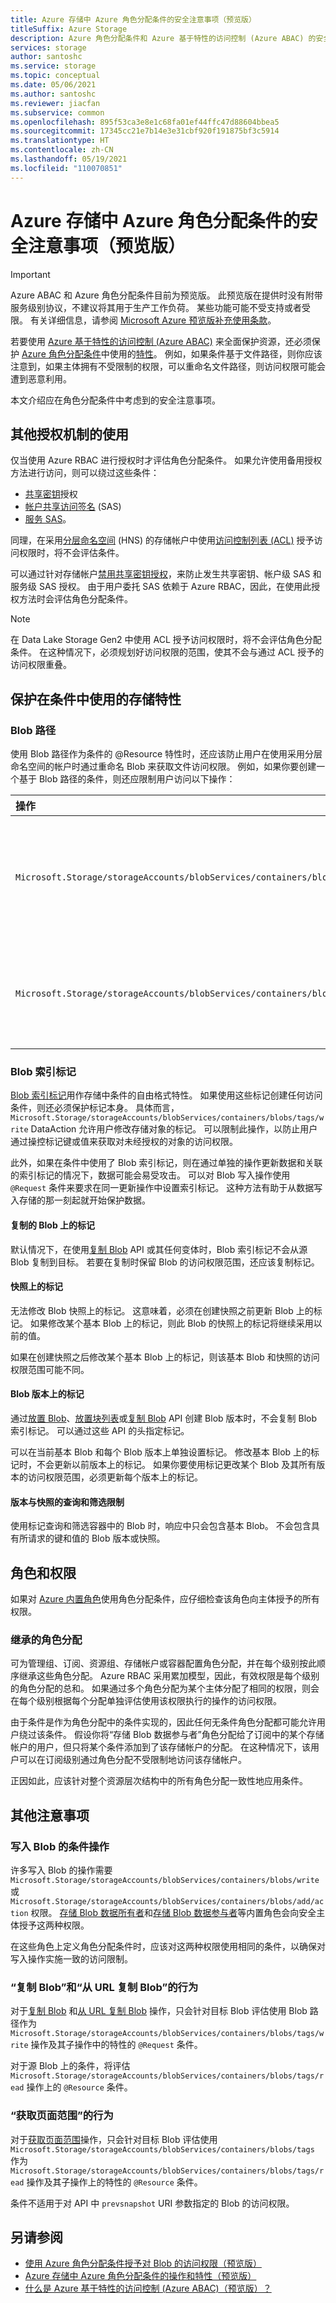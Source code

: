 ```yaml
---
title: Azure 存储中 Azure 角色分配条件的安全注意事项（预览版）
titleSuffix: Azure Storage
description: Azure 角色分配条件和 Azure 基于特性的访问控制 (Azure ABAC) 的安全注意事项。
services: storage
author: santoshc
ms.service: storage
ms.topic: conceptual
ms.date: 05/06/2021
ms.author: santoshc
ms.reviewer: jiacfan
ms.subservice: common
ms.openlocfilehash: 895f53ca3e8e1c68fa01ef44ffc47d88604bbea5
ms.sourcegitcommit: 17345cc21e7b14e3e31cbf920f191875bf3c5914
ms.translationtype: HT
ms.contentlocale: zh-CN
ms.lasthandoff: 05/19/2021
ms.locfileid: "110070851"
---
```

# <a name="security-considerations-for-azure-role-assignment-conditions-in-azure-storage-preview"></a>Azure 存储中 Azure 角色分配条件的安全注意事项（预览版）

> [!IMPORTANT]
> Azure ABAC 和 Azure 角色分配条件目前为预览版。
> 此预览版在提供时没有附带服务级别协议，不建议将其用于生产工作负荷。 某些功能可能不受支持或者受限。
> 有关详细信息，请参阅 [Microsoft Azure 预览版补充使用条款](https://azure.microsoft.com/support/legal/preview-supplemental-terms/)。

若要使用 [Azure 基于特性的访问控制 (Azure ABAC)](storage-auth-abac.md) 来全面保护资源，还必须保护 [Azure 角色分配条件](../../role-based-access-control/conditions-format.md)中使用的[特性](storage-auth-abac-attributes.md)。 例如，如果条件基于文件路径，则你应该注意到，如果主体拥有不受限制的权限，可以重命名文件路径，则访问权限可能会遭到恶意利用。

本文介绍应在角色分配条件中考虑到的安全注意事项。

## <a name="use-of-other-authorization-mechanisms"></a>其他授权机制的使用 

仅当使用 Azure RBAC 进行授权时才评估角色分配条件。 如果允许使用备用授权方法进行访问，则可以绕过这些条件：
- [共享密钥](/rest/api/storageservices/authorize-with-shared-key)授权
- [帐户共享访问签名](/rest/api/storageservices/create-account-sas) (SAS)
- [服务 SAS](/rest/api/storageservices/create-service-sas)。

同理，在采用[分层命名空间](../blobs/data-lake-storage-namespace.md) (HNS) 的存储帐户中使用[访问控制列表 (ACL)](../blobs/data-lake-storage-access-control.md) 授予访问权限时，将不会评估条件。

可以通过针对存储帐户[禁用共享密钥授权](shared-key-authorization-prevent.md)，来防止发生共享密钥、帐户级 SAS 和服务级 SAS 授权。 由于用户委托 SAS 依赖于 Azure RBAC，因此，在使用此授权方法时会评估角色分配条件。

> [!NOTE]
> 在 Data Lake Storage Gen2 中使用 ACL 授予访问权限时，将不会评估角色分配条件。 在这种情况下，必须规划好访问权限的范围，使其不会与通过 ACL 授予的访问权限重叠。

## <a name="securing-storage-attributes-used-in-conditions"></a>保护在条件中使用的存储特性

### <a name="blob-path"></a>Blob 路径

使用 Blob 路径作为条件的 @Resource 特性时，还应该防止用户在使用采用分层命名空间的帐户时通过重命名 Blob 来获取文件访问权限。 例如，如果你要创建一个基于 Blob 路径的条件，则还应限制用户访问以下操作：

| 操作 | 描述 |
| :--- | :--- |
| `Microsoft.Storage/storageAccounts/blobServices/containers/blobs/move/action` | 此操作允许客户使用“路径创建”API 重命名文件。 |
| `Microsoft.Storage/storageAccounts/blobServices/containers/blobs/runAsSuperUser/action` | 此操作允许访问各种文件系统和路径操作。 |

### <a name="blob-index-tags"></a>Blob 索引标记

[Blob 索引标记](../blobs/storage-manage-find-blobs.md)用作存储中条件的自由格式特性。 如果使用这些标记创建任何访问条件，则还必须保护标记本身。 具体而言，`Microsoft.Storage/storageAccounts/blobServices/containers/blobs/tags/write` DataAction 允许用户修改存储对象的标记。 可以限制此操作，以防止用户通过操控标记键或值来获取对未经授权的对象的访问权限。

此外，如果在条件中使用了 Blob 索引标记，则在通过单独的操作更新数据和关联的索引标记的情况下，数据可能会易受攻击。 可以对 Blob 写入操作使用 `@Request` 条件来要求在同一更新操作中设置索引标记。 这种方法有助于从数据写入存储的那一刻起就开始保护数据。

#### <a name="tags-on-copied-blobs"></a>复制的 Blob 上的标记

默认情况下，在使用[复制 Blob](/rest/api/storageservices/Copy-Blob) API 或其任何变体时，Blob 索引标记不会从源 Blob 复制到目标。 若要在复制时保留 Blob 的访问权限范围，还应该复制标记。

#### <a name="tags-on-snapshots"></a>快照上的标记

无法修改 Blob 快照上的标记。 这意味着，必须在创建快照之前更新 Blob 上的标记。 如果修改某个基本 Blob 上的标记，则此 Blob 的快照上的标记将继续采用以前的值。

如果在创建快照之后修改某个基本 Blob 上的标记，则该基本 Blob 和快照的访问权限范围可能不同。

#### <a name="tags-on-blob-versions"></a>Blob 版本上的标记

通过[放置 Blob](/rest/api/storageservices/put-blob)、[放置块列表](/rest/api/storageservices/put-block-list)或[复制 Blob](/rest/api/storageservices/Copy-Blob) API 创建 Blob 版本时，不会复制 Blob 索引标记。 可以通过这些 API 的头指定标记。

可以在当前基本 Blob 和每个 Blob 版本上单独设置标记。 修改基本 Blob 上的标记时，不会更新以前版本上的标记。 如果你要使用标记更改某个 Blob 及其所有版本的访问权限范围，必须更新每个版本上的标记。

#### <a name="querying-and-filtering-limitations-for-versions-and-snapshots"></a>版本与快照的查询和筛选限制

使用标记查询和筛选容器中的 Blob 时，响应中只会包含基本 Blob。 不会包含具有所请求的键和值的 Blob 版本或快照。

## <a name="roles-and-permissions"></a>角色和权限

如果对 [Azure 内置角色](../../role-based-access-control/built-in-roles.md)使用角色分配条件，应仔细检查该角色向主体授予的所有权限。

### <a name="inherited-role-assignments"></a>继承的角色分配

可为管理组、订阅、资源组、存储帐户或容器配置角色分配，并在每个级别按此顺序继承这些角色分配。 Azure RBAC 采用累加模型，因此，有效权限是每个级别的角色分配的总和。 如果通过多个角色分配为某个主体分配了相同的权限，则会在每个级别根据每个分配单独评估使用该权限执行的操作的访问权限。

由于条件是作为角色分配中的条件实现的，因此任何无条件角色分配都可能允许用户绕过该条件。 假设你将“存储 Blob 数据参与者”角色分配给了订阅中的某个存储帐户的用户，但只将某个条件添加到了该存储帐户的分配。 在这种情况下，该用户可以在订阅级别通过角色分配不受限制地访问该存储帐户。

正因如此，应该针对整个资源层次结构中的所有角色分配一致性地应用条件。

## <a name="other-considerations"></a>其他注意事项

### <a name="condition-operations-that-write-blobs"></a>写入 Blob 的条件操作

许多写入 Blob 的操作需要 `Microsoft.Storage/storageAccounts/blobServices/containers/blobs/write` 或 `Microsoft.Storage/storageAccounts/blobServices/containers/blobs/add/action` 权限。 [存储 Blob 数据所有者](../../role-based-access-control/built-in-roles.md#storage-blob-data-owner)和[存储 Blob 数据参与者](../../role-based-access-control/built-in-roles.md#storage-blob-data-contributor)等内置角色会向安全主体授予这两种权限。

在这些角色上定义角色分配条件时，应该对这两种权限使用相同的条件，以确保对写入操作实施一致的访问限制。

### <a name="behavior-for-copy-blob-and-copy-blob-from-url"></a>“复制 Blob”和“从 URL 复制 Blob”的行为

对于[复制 Blob](/rest/api/storageservices/Copy-Blob) 和[从 URL 复制 Blob](/rest/api/storageservices/copy-blob-from-url) 操作，只会针对目标 Blob 评估使用 Blob 路径作为 `Microsoft.Storage/storageAccounts/blobServices/containers/blobs/tags/write` 操作及其子操作中的特性的 `@Request` 条件。

对于源 Blob 上的条件，将评估 `Microsoft.Storage/storageAccounts/blobServices/containers/blobs/tags/read` 操作上的 `@Resource` 条件。

### <a name="behavior-for-get-page-ranges"></a>“获取页面范围”的行为

对于[获取页面范围](/rest/api/storageservices/get-page-ranges)操作，只会针对目标 Blob 评估使用 `Microsoft.Storage/storageAccounts/blobServices/containers/blobs/tags` 作为 `Microsoft.Storage/storageAccounts/blobServices/containers/blobs/tags/read` 操作及其子操作上的特性的 `@Resource` 条件。

条件不适用于对 API 中 `prevsnapshot` URI 参数指定的 Blob 的访问权限。

## <a name="see-also"></a>另请参阅

- [使用 Azure 角色分配条件授予对 Blob 的访问权限（预览版）](storage-auth-abac.md)
- [Azure 存储中 Azure 角色分配条件的操作和特性（预览版）](storage-auth-abac-attributes.md)
- [什么是 Azure 基于特性的访问控制 (Azure ABAC)（预览版）？](../../role-based-access-control/conditions-overview.md)

